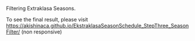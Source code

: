 Filtering Extraklasa Seasons.

To see the final result, please visit https://akishinaca.github.io/EkstraklasaSeasonSchedule_StepThree_SeasonFilter/ (non responsive)
